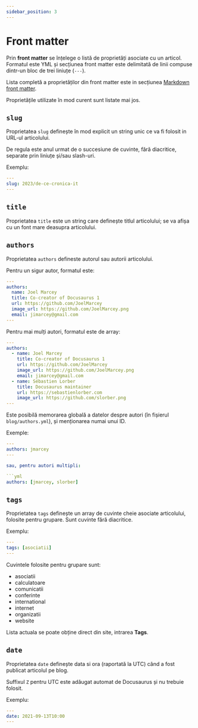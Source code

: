 ```yaml
---
sidebar_position: 3
---
```


# Front matter

Prin **front matter** se înțelege o listă de proprietăți asociate cu
un articol. Formatul este YML și secțiunea front matter este delimitată
de linii compuse dintr-un bloc de trei liniuțe (`---`).

Lista completă a proprietăților din front matter este in secțiunea
[Markdown front matter](https://docusaurus.io/docs/api/plugins/@docusaurus/plugin-content-blog#markdown-front-matter).

Proprietățile utilizate în mod curent sunt listate mai jos.

## `slug`

Proprietatea `slug` definește în mod explicit un string unic ce va fi folosit
in URL-ul articolului.

De regula este anul urmat de o succesiune de cuvinte, fără diacritice,
separate prin liniuțe și/sau slash-uri.

Exemplu:

```yml
---
slug: 2023/de-ce-cronica-it
---
```

## `title`

Proprietatea `title` este un string care definește titlul articolului;
se va afișa cu un font mare deasupra articolului.

## `authors`

Proprietatea `authors` defineste autorul sau autorii articolului.

Pentru un sigur autor, formatul este:

```yml
---
authors:
  name: Joel Marcey
  title: Co-creator of Docusaurus 1
  url: https://github.com/JoelMarcey
  image_url: https://github.com/JoelMarcey.png
  email: jimarcey@gmail.com
---
```

Pentru mai mulți autori, formatul este de array:

```yml
---
authors:
  - name: Joel Marcey
    title: Co-creator of Docusaurus 1
    url: https://github.com/JoelMarcey
    image_url: https://github.com/JoelMarcey.png
    email: jimarcey@gmail.com
  - name: Sébastien Lorber
    title: Docusaurus maintainer
    url: https://sebastienlorber.com
    image_url: https://github.com/slorber.png
---
```

Este posibilă memorarea globală a datelor despre autori
(în fișierul `blog/authors.yml`), și menționarea numai unui ID.

Exemple:

```yml
---
authors: jmarcey
---

sau, pentru autori multipli:

```yml
authors: [jmarcey, slorber]
```

## `tags`

Proprietatea `tags` definește un array de cuvinte cheie asociate articolului,
folosite pentru grupare. Sunt cuvinte fără diacritice.

Exemplu:

```yml
---
tags: [asociatii]
---
```

Cuvintele folosite pentru grupare sunt:

- asociatii
- calculatoare
- comunicatii
- conferinte
- international
- internet
- organizatii
- website

Lista actuala se poate obține direct din site, intrarea **Tags**.

## `date`

Proprietatea `date` definește data si ora (raportată la UTC) când a fost
publicat articolul pe blog.

Suffixul `Z` pentru UTC este adăugat automat de Docusaurus și nu trebuie
folosit.

Exemplu:

```yml
---
date: 2021-09-13T10:00
---
```
